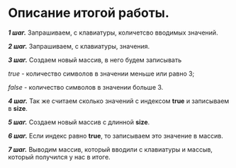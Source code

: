 # Описание итогой работы.

***1 шаг.*** Запрашиваем, с клавиатуры, количетсво вводимых значений.

***2 шаг.*** Запрашиваем, с клавиатуры, значения.

***3 шаг.*** Создаем новый массив, в него будем записывать 

*true* - количество символов в значении меньше или равно 3; 

*false* - количество символов в значении больше 3.

***4 шаг.*** Так же считаем сколько значений с индексом __true__  и записываем в __size__.

***5 шаг.*** Создаем новый массив с длинной __size__.

***6 шаг.*** Если индекс равно __true__, то записываем это значение в массив.

***7 шаг.*** Выводим массив, который вводили с клавиатуры и массыв, который получился у нас в итоге.